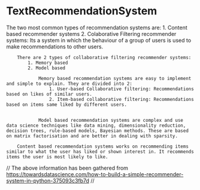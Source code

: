 # TextRecommendationSystem

The two most common types of recommendation systems are: 1. Content based recommender systems 2. Colaborative Filtering recommender systems: Its a system in which the behaviour of a group of users is used to make recommendations to other users.

        There are 2 types of collaborative filtering recommender systems:
            1. Memory based
            2. Model based

                Memory based recommendation systems are easy to implement and simple to explain. They are divided into 2:
                    1. User-based Collaborative filtering: Recommendations based on likes of similar users.
                    2. Item-based collaborative filtering: Recommendations based on items same liked by different users.


                Model based recommendation systems are complex and use data science techniques like data mining, dimensionality reduction, decision trees, rule-based models, Bayesian methods. These are based on matrix factorisation and are better in dealing with sparsity.

        Content based recommendation systems works on recommending items similar to what the user has liked or shown interest in. It recommends items the user is most likely to like.



// The above information has been gathered from https://towardsdatascience.com/how-to-build-a-simple-recommender-system-in-python-375093c3fb7d //



